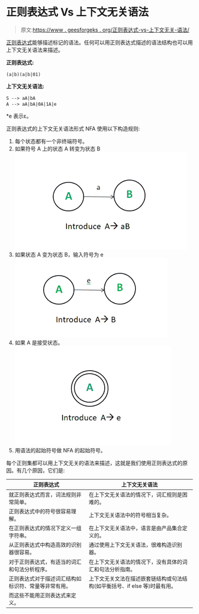 # 正则表达式 Vs 上下文无关语法

> 原文:[https://www . geesforgeks . org/正则表达式-vs-上下文无关-语法/](https://www.geeksforgeeks.org/regular-expression-vs-context-free-grammar/)

[正则表达式](https://www.geeksforgeeks.org/regular-expressions-regular-grammar-and-regular-languages/)能够描述标记的语法。任何可以用正则表达式描述的语法结构也可以用上下文无关语法来描述。

**正则表达式:**

```
(a|b)(a|b|01) 
```

**上下文无关语法:**

```
S --> aA|bA
A --> aA|bA|0A|1A|e 
```

*e 表示ε。

正则表达式的上下文无关语法形式 NFA 使用以下构造规则:

1.  每个状态都有一个非终端符号。
2.  如果符号 A 上的状态 A 转变为状态 B
    ![](img/9a3f5edd8f77a31214721b24cd759c1a.png)
3.  如果状态 A 变为状态 B，输入符号为 e
    ![](img/a96e65e6cd89781e52fca1c450e8d734.png)
4.  如果 A 是接受状态。
    ![](img/619e64480bf4002b6ff45ac6be73e57a.png)
5.  用语法的起始符号做 NFA 的起始符号。

每个正则集都可以用上下文无关的语法来描述，这就是我们使用正则表达式的原因。有几个原因，它们是:

<center>

| 正则表达式 | 上下文无关语法 |
| --- | --- |
| 就正则表达式而言，词法规则非常简单。 | 在上下文无关语法的情况下，词汇规则是困难的。 |
| 正则表达式中的符号很容易理解。 | 上下文无关语法中的符号相当复杂。 |
| 在正则表达式的情况下定义一组字符串。 | 在上下文无关语法中，语言是由产品集合定义的。 |
| 从正则表达式中构造高效的识别器很容易。 | 通过使用上下文无关语法，很难构造识别器。 |
| 对于正则表达式，有适当的词汇和句法分析程序。 | 在上下文无关语法的情况下，没有具体的词汇和句法分析指南。 |
| 正则表达式对于描述词汇结构如标识符、常量等非常有用。 | 上下文无关文法在描述嵌套链结构或句法结构(如平衡括号、if else 等)时最有用。
而这些不能用正则表达式来定义。 |

</center>
